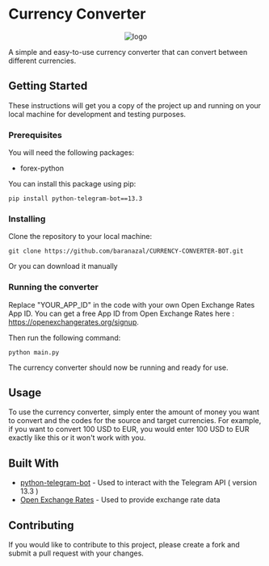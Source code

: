 # Currency Converter

<p align="center">
<a target="_blank"><img src = "https://user-images.githubusercontent.com/72268356/218393208-9697dd79-4268-4821-ac6f-de720cd1baa3.png" alt="logo"></a>
   </p>

A simple and easy-to-use currency converter that can convert between different currencies.

## Getting Started

These instructions will get you a copy of the project up and running on your local machine for development and testing purposes.

### Prerequisites

You will need the following packages:

- forex-python

You can install this package using pip:

```
pip install python-telegram-bot==13.3
```


### Installing

Clone the repository to your local machine:

```
git clone https://github.com/baranazal/CURRENCY-CONVERTER-BOT.git
```


Or you can download it manually 

### Running the converter

Replace "YOUR_APP_ID" in the code with your own Open Exchange Rates App ID. You can get a free App ID from Open Exchange Rates here : https://openexchangerates.org/signup.

Then run the following command:

```
python main.py
```

The currency converter should now be running and ready for use.

## Usage

To use the currency converter, simply enter the amount of money you want to convert and the codes for the source and target currencies. For example, if you want to convert 100 USD to EUR, you would enter 100 USD to EUR exactly like this or it won't work with you.

## Built With

- [python-telegram-bot](https://pypi.org/project/python-telegram-bot/) - Used to interact with the Telegram API ( version 13.3 )
- [Open Exchange Rates](https://openexchangerates.org/) - Used to provide exchange rate data

## Contributing

If you would like to contribute to this project, please create a fork and submit a pull request with your changes.

